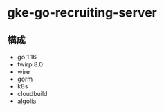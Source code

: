# gke-go-recruiting-server

## 構成 
- go 1.16
- twirp 8.0
- wire
- gorm
- k8s
- cloudbuild
- algolia


